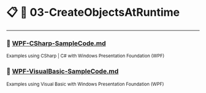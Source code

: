# :clipboard: :open_file_folder: 03-CreateObjectsAtRuntime
<hr>

### :file_folder: [WPF-CSharp-SampleCode.md](https://github.com/DarkSystemCD/Sample-Code/blob/GitHub/03-CreateObjectsAtRuntime/WPF-CSharp-SampleCode.md)<br>
<sup>Examples using CSharp | C# with Windows Presentation Foundation (WPF)</sup><br>

### :file_folder: [WPF-VisualBasic-SampleCode.md](https://github.com/DarkSystemCD/Sample-Code/blob/GitHub/03-CreateObjectsAtRuntime/WPF-VisualBasic-SampleCode.md)<br>
<sup>Examples using Visual Basic with Windows Presentation Foundation (WPF)</sup>
